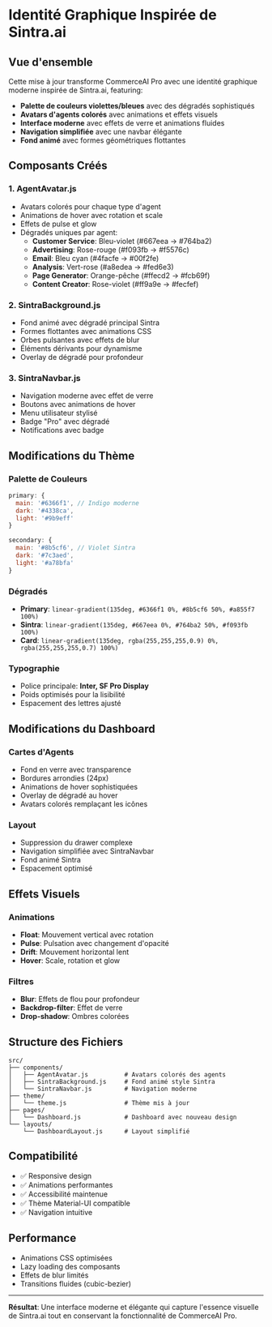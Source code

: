 # Identité Graphique Inspirée de Sintra.ai

## Vue d'ensemble

Cette mise à jour transforme CommerceAI Pro avec une identité graphique moderne inspirée de Sintra.ai, featuring:

- **Palette de couleurs violettes/bleues** avec des dégradés sophistiqués
- **Avatars d'agents colorés** avec animations et effets visuels
- **Interface moderne** avec effets de verre et animations fluides
- **Navigation simplifiée** avec une navbar élégante
- **Fond animé** avec formes géométriques flottantes

## Composants Créés

### 1. AgentAvatar.js
- Avatars colorés pour chaque type d'agent
- Animations de hover avec rotation et scale
- Effets de pulse et glow
- Dégradés uniques par agent:
  - **Customer Service**: Bleu-violet (#667eea → #764ba2)
  - **Advertising**: Rose-rouge (#f093fb → #f5576c)
  - **Email**: Bleu cyan (#4facfe → #00f2fe)
  - **Analysis**: Vert-rose (#a8edea → #fed6e3)
  - **Page Generator**: Orange-pêche (#ffecd2 → #fcb69f)
  - **Content Creator**: Rose-violet (#ff9a9e → #fecfef)

### 2. SintraBackground.js
- Fond animé avec dégradé principal Sintra
- Formes flottantes avec animations CSS
- Orbes pulsantes avec effets de blur
- Éléments dérivants pour dynamisme
- Overlay de dégradé pour profondeur

### 3. SintraNavbar.js
- Navigation moderne avec effet de verre
- Boutons avec animations de hover
- Menu utilisateur stylisé
- Badge "Pro" avec dégradé
- Notifications avec badge

## Modifications du Thème

### Palette de Couleurs
```javascript
primary: {
  main: '#6366f1', // Indigo moderne
  dark: '#4338ca',
  light: '#9b9eff'
}

secondary: {
  main: '#8b5cf6', // Violet Sintra
  dark: '#7c3aed',
  light: '#a78bfa'
}
```

### Dégradés
- **Primary**: `linear-gradient(135deg, #6366f1 0%, #8b5cf6 50%, #a855f7 100%)`
- **Sintra**: `linear-gradient(135deg, #667eea 0%, #764ba2 50%, #f093fb 100%)`
- **Card**: `linear-gradient(135deg, rgba(255,255,255,0.9) 0%, rgba(255,255,255,0.7) 100%)`

### Typographie
- Police principale: **Inter, SF Pro Display**
- Poids optimisés pour la lisibilité
- Espacement des lettres ajusté

## Modifications du Dashboard

### Cartes d'Agents
- Fond en verre avec transparence
- Bordures arrondies (24px)
- Animations de hover sophistiquées
- Overlay de dégradé au hover
- Avatars colorés remplaçant les icônes

### Layout
- Suppression du drawer complexe
- Navigation simplifiée avec SintraNavbar
- Fond animé Sintra
- Espacement optimisé

## Effets Visuels

### Animations
- **Float**: Mouvement vertical avec rotation
- **Pulse**: Pulsation avec changement d'opacité
- **Drift**: Mouvement horizontal lent
- **Hover**: Scale, rotation et glow

### Filtres
- **Blur**: Effets de flou pour profondeur
- **Backdrop-filter**: Effet de verre
- **Drop-shadow**: Ombres colorées

## Structure des Fichiers

```
src/
├── components/
│   ├── AgentAvatar.js          # Avatars colorés des agents
│   ├── SintraBackground.js     # Fond animé style Sintra
│   └── SintraNavbar.js         # Navigation moderne
├── theme/
│   └── theme.js                # Thème mis à jour
├── pages/
│   └── Dashboard.js            # Dashboard avec nouveau design
└── layouts/
    └── DashboardLayout.js      # Layout simplifié
```

## Compatibilité

- ✅ Responsive design
- ✅ Animations performantes
- ✅ Accessibilité maintenue
- ✅ Thème Material-UI compatible
- ✅ Navigation intuitive

## Performance

- Animations CSS optimisées
- Lazy loading des composants
- Effets de blur limités
- Transitions fluides (cubic-bezier)

---

**Résultat**: Une interface moderne et élégante qui capture l'essence visuelle de Sintra.ai tout en conservant la fonctionnalité de CommerceAI Pro.